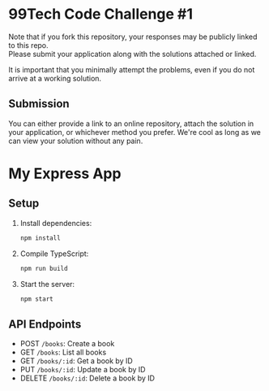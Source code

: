 # 99Tech Code Challenge #1 #

Note that if you fork this repository, your responses may be publicly linked to this repo.  
Please submit your application along with the solutions attached or linked.   

It is important that you minimally attempt the problems, even if you do not arrive at a working solution.

## Submission ##
You can either provide a link to an online repository, attach the solution in your application, or whichever method you prefer.
We're cool as long as we can view your solution without any pain.
# My Express App


## Setup

1. Install dependencies:
    ```bash
    npm install
    ```
2. Compile TypeScript:
    ```bash
    npm run build
    ```
3. Start the server:
    ```bash
    npm start
    ```

## API Endpoints

- POST `/books`: Create a book
- GET `/books`: List all books
- GET `/books/:id`: Get a book by ID
- PUT `/books/:id`: Update a book by ID
- DELETE `/books/:id`: Delete a book by ID
